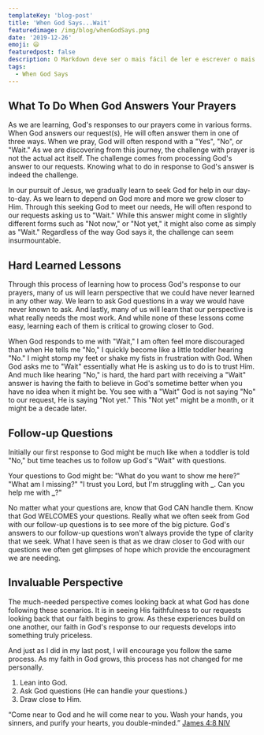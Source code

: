 ```yaml
---
templateKey: 'blog-post'
title: 'When God Says...Wait'
featuredimage: /img/blog/whenGodSays.png
date: '2019-12-26'
emoji: 😃
featuredpost: false
description: O Markdown deve ser o mais fácil de ler e escrever o mais possível.
tags:
  - When God Says
---
```


## What To Do When God Answers Your Prayers

As we are learning, God's responses to our prayers come in various forms. When God answers our request(s), He will often answer them in one of three ways. When we pray, God will often respond with a "Yes", "No", or "Wait." As we are discovering from this journey, the challenge with prayer is not the actual act itself. The challenge comes from processing God's answer to our requests. Knowing what to do in response to God's answer is indeed the challenge.

In our pursuit of Jesus, we gradually learn to seek God for help in our day-to-day. As we learn to depend on God more and more we grow closer to Him. Through this seeking God to meet our needs, He will often respond to our requests asking us to "Wait." While this answer might come in slightly different forms such as "Not now," or "Not yet," it might also come as simply as "Wait." Regardless of the way God says it, the challenge can seem insurmountable.

## Hard Learned Lessons

Through this process of learning how to process God's response to our prayers, many of us will learn perspective that we could have never learned in any other way. We learn to ask God questions in a way we would have never known to ask. And lastly, many of us will learn that our perspective is what really needs the most work. And while none of these lessons come easy, learning each of them is critical to growing closer to God.

When God responds to me with "Wait," I am often feel more discouraged than when He tells me "No," I quickly become like a little toddler hearing "No." I might stomp my feet or shake my fists in frustration with God. When God asks me to "Wait" essentially what He is asking us to do is to trust Him. And much like hearing "No," is hard, the hard part with receiving a "Wait" answer is having the faith to believe in God's sometime better when you have no idea when it might be. You see with a "Wait" God is not saying "No" to our request, He is saying "Not yet." This "Not yet" might be a month, or it might be a decade later.

## Follow-up Questions

Initially our first response to God might be much like when a toddler is told "No," but time teaches us to follow up God's "Wait" with questions.

Your questions to God might be:
"What do you want to show me here?"
"What am I missing?"
"I trust you Lord, but I'm struggling with **\_**. Can you help me with **\_**?"

No matter what your questions are, know that God CAN handle them. Know that God WELCOMES your questions. Really what we often seek from God with our follow-up questions is to see more of the big picture. God's answers to our follow-up questions won't always provide the type of clarity that we seek. What I have seen is that as we draw closer to God with our questions we often get glimpses of hope which provide the encouragment we are needing.

## Invaluable Perspective

The much-needed perspective comes looking back at what God has done following these scenarios. It is in seeing His faithfulness to our requests looking back that our faith begins to grow. As these experiences build on one another, our faith in God's response to our requests develops into something truly priceless.

And just as I did in my last post, I will encourage you follow the same process. As my faith in God grows, this process has not changed for me personally.

1. Lean into God.
2. Ask God questions (He can handle your questions.)
3. Draw close to Him.

“Come near to God and he will come near to you. Wash your hands, you sinners, and purify your hearts, you double-minded.”
‭‭[James‬ ‭4:8‬ ‭NIV‬‬](https://www.bible.com/111/jas.4.8.niv)
